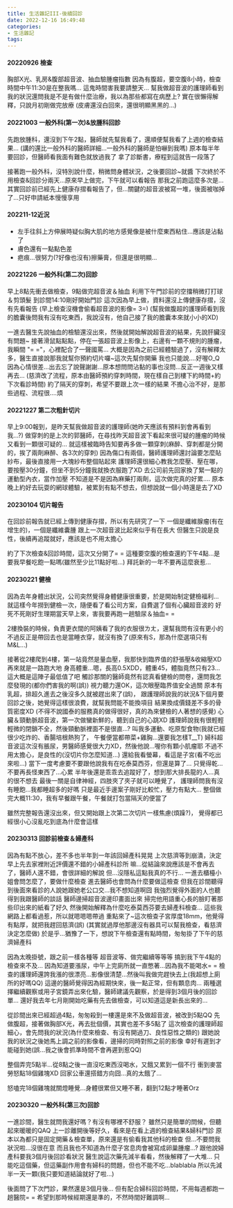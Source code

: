 ```yaml
---
title: 生活雜記III-後續回診
date: 2022-12-16 16:49:48
categories: 
- 生活雜記
tags:
---
```

#### 20220926 檢查
胸部X光、乳房&腹部超音波、抽血驗腫瘤指數
因為有腹超，要空腹8小時，檢查時間中午11:30是在整我嗎...
這鬼時間害我要請整天...
幫我做超音波的護理師看到我的狀況還問我是不是有做什麼治療，我以為那些都寫在病歷上?
實在很懶得解釋，只說月初剛做完放療
(皮膚還沒白回來，還很明顯黑黑的...)

#### 20221003 一般外科(第一次)&放腫科回診
先跑放腫科，還沒到下午2點，醫師就先幫我看了，還順便幫我看了上週的檢查結果...
(講的還比一般外科的醫師詳細...一般外科的醫師是怕嚇到我嗎)
原本每半年要回診，但醫師看我面有難色就放過我了
拿了診斷書，療程到這就告一段落了

接著跑一般外科，沒特別說什麼，稍微問身體狀況，之後要回診~就醬
下次終於不用檢查&回診分兩天...原來早上做完，下午就可以看報告
那我之前跑這麼多次是...
其實回診前已經先上健康存摺看報告了，但...關鍵的超音波被寫一堆，後面被咖掉了...只好申請紙本慢慢享用

#### 202211-12近況
- 左手往斜上方伸展時疑似胸大肌的地方感覺像是被什麼東西粘住...應該是沾黏了
- 膚色還有一點點色差
- 疤痕...很努力(?好像也沒有)擦藥膏，但還是很明顯...

#### 20221226 一般外科(第二次)回診
早上8點先衝去做檢查，9點做完超音波＆抽血
利用下午門診前的空擋稍微打打球＆剪頭髮
到診間14:10剛好開始門診
這次因為早上做，資料還沒上傳健康存摺，沒有先看報告
(早上檢查沒機會偷看超音波的影像= 3=)
(幫我做腹超的護理師看到我的膽囊後問我有沒有吃東西，我說沒有，他自己接了我的膽囊本來就小小的XD)

一進去醫生先說抽血的檢驗還沒出來，然後就開始解說超音波的結果，先說肝臟沒有問題~
接著滑鼠點點點，停在一張超音波上影像上，右邊有一顆不規則的腫瘤，我瞬間 "= ="，心裡配合了一聲國罵...
大概是因為之前已經體驗過了，沒有解釋太多，醫生直接說那我就幫你預約切片囉~這次先幫你開藥
我也只能說....好喔O_Q
因為心情很差...出去忘了說聲謝謝...原本想問問沾黏的事也沒問...反正一週後又樣再去...
(慈濟改了流程，原本由醫師預約穿刺時間，現在樣自己到樓下約時間+約下次看診時間)
約了隔天的穿刺，希望不要跟上次一樣的結果
不擔心治不好，是那些過程、流程很....煩

#### 20221227 第二次粗針切片
早上9:00報到，是昨天幫我做超音波的護理師(她昨天應該有預料到會再看到我...?)
做穿刺的是上次的郭醫師，在尋找昨天超音波下看起來很可疑的腫瘤的時候又看到一顆很可疑的...
就這樣被臨時告知要再多做一顆穿刺(麻醉、穿刺都是分開的，挨了兩劑麻醉、各3次的穿刺)
因為傷口有兩個，醫師護理師還討論要怎麼貼紗布，最後直接用一大塊紗布整個貼起來
護理師還很細心教我怎麼壓、壓在哪，要按壓30分鐘，但坐不到5分鐘我就換衣服跑了XD
去公司前先回家換了緊一點的運動型內衣，當作加壓
不知道是不是因為麻藥打兩劑，這次做完真的好累....
原本晚上約好去玩耍的網球體驗，被累到有點不想去，但想說就一個小時還是去了XD


#### 20230104 切片報告
在回診前報告就已經上傳到健康存摺，所以有先研究了一下
一個是纖維腺瘤(有在增生的)，一個是纖維囊腫
跟上一次超音波比起來似乎有在長大
但醫生只說是良性，後續再追蹤就好，應該是也不用太擔心

約了下次檢查&回診時間，這次又分開了= =
這種要空腹的檢查還約下午4點...是要我早餐吃飽一點嗎(雖然至少比11點好啦...)
拜託新的一年不要再這麼衰惹...

#### 20230221 健檢
因為去年身體出狀況，公司突然覺得身體健康很重要，於是開始制定健檢福利...
就這樣今年撈到健檢一次，隨便看了看公司方案，自費選了個有心臟超音波的
好死不死剛好生理期當天早上來，害我要再跑一趟驗尿＆抽血= =

2樓換裝的時候，負責更衣間的阿姨看了我的衣服很ㄌㄤ，還幫我問有沒有更小的
不過反正是帶回去也是當睡衣穿，就沒有換了(原來有S，那為什麼選項只有M&L...)

接著從2樓爬到4樓，第一站竟然是量血壓，我那快到臨界值的舒張壓&收縮壓XD
再來就是一路跑大地
身高體重...嗯，長高0.5XDD，體重45，體脂竟然只有23...這大概是這陣子最低值了吧
觸診那關的醫師竟然有認真看健檢的問卷，還問我怎麼發現的(都你們害我的啊(誤))
視力聽力還OK，這次眼壓臨界值安全過關
原本有乳超，排超久進去之後沒多久就被趕出來了(誤)，
跟護理師說我的狀況&下個月要回診之後，她覺得這樣很浪費，就幫我問能不能換項目
結果換成價錢差不多的骨質密度XD
(不得不說國泰的服務真的做得很好，真的為來健檢的人著想的感覺)
心臟＆頸動脈超音波，第一次做蠻新鮮的，聽到自己的心跳XD
護理師說我有很輕輕輕微的閉鎖不全，然後頸動脈裡面不是很直...?
叫我多運動、吃原型食物(我就已經很少吃炸的、香腸培根熱狗了，
午餐便當都帶菜+雞胸...還要我怎樣T__T)
婦科超音波這次沒有脹尿，男醫師感覺很大力XD，然後他說...喔你有顆小肌瘤耶
不過不用太擔心，是良性的(沒切片你怎麼知道...)
還給我看螢幕，看這是子宮(看不吃出來啦...)
當下一度考慮要不要跟他說我有在吃泰莫西芬，但還是算了...
只覺得乾...不要再長怪東西了...心累
半年後還是乖乖去追蹤好了，想到那大排長龍的人...真的很不想去
最後一關是自律神經，四肢夾了夾子就可以睡覺了，
護理師問我有沒有睡飽...我都睡超多的好嗎
只是最近手邊案子剛好比較忙，壓力有點大...
整個做完大概11:30，我有早餐跟午餐，午餐就打包當隔天的便當了

雖然完整報告還沒出來，但又開始跟上次第二次切片一樣焦慮(煩躁?)，
覺得都已經很小心沒亂吃到底為什麼會這樣

#### 20230313 回診前檢查＆婦產科
因為有點不放心，差不多也半年到一年該回婦產科晃晃
上次慈濟等到崩潰，決定早上先去家裡附近評價還不錯的小婦產科診所
嘛...從結論來說應該是不會再去了，醫師人還不錯，會很詳細的解說
但...沒隱私這點我真的不行...
一進去櫃檯小姐會問怎麼了，要做什麼檢查
進去醫師也會問為什麼要做這檢查
但我在診間聽得到後面來看診的人說她跟她老公口交...我不想知道啊囧
我強烈覺得外面的人也聽得到我跟醫師的談話
醫師邊掃超音波邊印畫面出來
掃完他用語重心長的臉盯著那些印出來的紙看了好久
然後開始解釋為什麼吃泰莫西芬要去婦產科檢查...
這些我網路上都看過惹，所以就嗯嗯嗯帶過
重點來了~這次檢查子宮厚度18mm，他覺得有點厚，就把我趕回慈濟(誤)
(其實就過厚他那邊沒有器具可以幫我檢查，看慈濟決定怎麼做)
於是乎...猶豫了一下，想說下午檢查還有點時間，匆匆掛了下午的慈濟婦產科

因為太晚掛號，跟之前一樣各種等
超音波等、做完繼續等等等
搞到我下午4點的檢查來不及...
因為知道要漲尿，中午上完廁所就一直憋著...因為我不能喝水= =
檢查的護理師還誇我漲的很漂亮...影像很清楚...然後叫我做完趕快去上(我超想上廁所的好嗎QQ)
這邊的醫師覺得因為經期快來，後一點正常，但有顆息肉...
兩種選擇繼續觀察或用子宮鏡弄出來化驗，醫師建議先觀察，於是得到3個月後的回診單...
還好我去年七月剛開始吃藥有先去做檢查，可以知道這是新長出來的...

從診間出來已經超過4點，匆匆殺到一樓還是來不及做超音波，被改到5點QQ
先做腹超，接著做胸部X光，再去批個價，其實也差不多5點了
這次檢查的護理師超細心，會先問我的狀況(為什麼來檢查、有沒有開過刀、良性惡性之類的)
跟她說我的狀況之後她馬上調之前的影像看，邊掃的同時對照之前的影像
幸好有遲到才能碰到她(誤...我之後會抓準時間不會再遲到惹QQ)

整個弄完5點半...從8點之後一直沒吃東西沒喝水，又餓又累到一個不行
衝到麥當勞怒點18個雞塊XD
回家公車還搭錯方向囧...真的太餓了...

怒嗑完18個雞塊就關燈睡覺...身體很累但又睡不著，翻到12點才睡著Orz

#### 20230320 一般外科(第三次)回診
一進診間，醫生就問我還好嗎？有沒有哪裡不舒服？
雖然只是簡單的問候，但聽起來暖暖的QAQ
上一診離開後等好久，看來是在看上週的檢查結果&婦科門診
原本以為都只是固定開藥＆檢查單，原來還是有偷看我其他科的檢查
但...不要問我狀況啦...沒很在意
而且我也不知道為什麼子宮息肉會被寫成卵巢腫瘤...?
跟他說婦產科要我3個月後回診看狀況
醫生說這次藥先減半看看，然後解釋了一大堆...
只能吃這個藥，但這藥副作用會有婦科的問題，但也不能不吃...blablabla
所以先減半一天一顆(我只要知道結論就好了啦...)

後面問了下次門診，果然還是3個月後...
但有配合婦科回診時間，不用每週都跑一趟醫院= =
希望到那時候經期還是準的，不然時間好難調啊...

